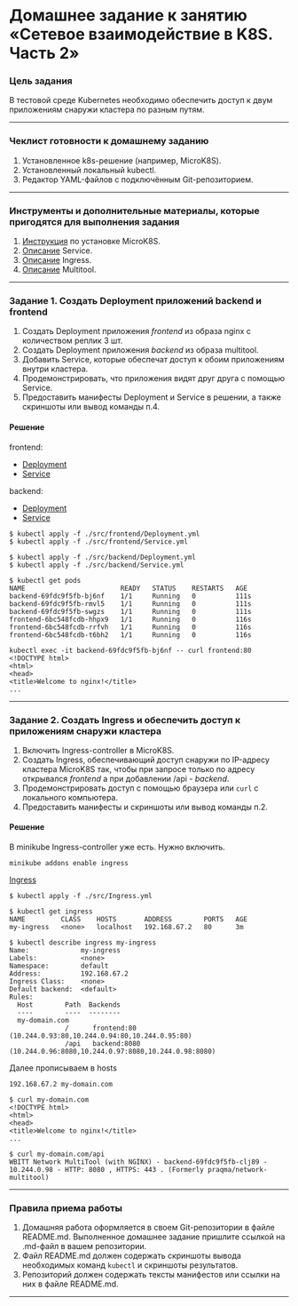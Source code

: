 # Домашнее задание к занятию «Сетевое взаимодействие в K8S. Часть 2»

### Цель задания

В тестовой среде Kubernetes необходимо обеспечить доступ к двум приложениям снаружи кластера по разным путям.

------

### Чеклист готовности к домашнему заданию

1. Установленное k8s-решение (например, MicroK8S).
2. Установленный локальный kubectl.
3. Редактор YAML-файлов с подключённым Git-репозиторием.

------

### Инструменты и дополнительные материалы, которые пригодятся для выполнения задания

1. [Инструкция](https://microk8s.io/docs/getting-started) по установке MicroK8S.
2. [Описание](https://kubernetes.io/docs/concepts/services-networking/service/) Service.
3. [Описание](https://kubernetes.io/docs/concepts/services-networking/ingress/) Ingress.
4. [Описание](https://github.com/wbitt/Network-MultiTool) Multitool.

------

### Задание 1. Создать Deployment приложений backend и frontend

1. Создать Deployment приложения _frontend_ из образа nginx с количеством реплик 3 шт.
2. Создать Deployment приложения _backend_ из образа multitool. 
3. Добавить Service, которые обеспечат доступ к обоим приложениям внутри кластера. 
4. Продемонстрировать, что приложения видят друг друга с помощью Service.
5. Предоставить манифесты Deployment и Service в решении, а также скриншоты или вывод команды п.4.

#### Решение

frontend:
- [Deployment](src/frontend/Deployment.yml)
- [Service](src/frontend/Service.yml)

backend:
- [Deployment](src/backend/Deployment.yml)
- [Service](src/backend/Service.yml)

```
$ kubectl apply -f ./src/frontend/Deployment.yml
$ kubectl apply -f ./src/frontend/Service.yml

$ kubectl apply -f ./src/backend/Deployment.yml
$ kubectl apply -f ./src/backend/Service.yml

$ kubectl get pods
NAME                        READY   STATUS    RESTARTS   AGE
backend-69fdc9f5fb-bj6nf    1/1     Running   0          111s
backend-69fdc9f5fb-rmvl5    1/1     Running   0          111s
backend-69fdc9f5fb-swgzs    1/1     Running   0          111s
frontend-6bc548fcdb-hhpx9   1/1     Running   0          116s
frontend-6bc548fcdb-rrfvh   1/1     Running   0          116s
frontend-6bc548fcdb-t6bh2   1/1     Running   0          116s

kubectl exec -it backend-69fdc9f5fb-bj6nf -- curl frontend:80
<!DOCTYPE html>
<html>
<head>
<title>Welcome to nginx!</title>
...
```
------

### Задание 2. Создать Ingress и обеспечить доступ к приложениям снаружи кластера

1. Включить Ingress-controller в MicroK8S.
2. Создать Ingress, обеспечивающий доступ снаружи по IP-адресу кластера MicroK8S так, чтобы при запросе только по адресу открывался _frontend_ а при добавлении /api - _backend_.
3. Продемонстрировать доступ с помощью браузера или `curl` с локального компьютера.
4. Предоставить манифесты и скриншоты или вывод команды п.2.

#### Решение
В minikube Ingress-controller уже есть. Нужно включить.
```
minikube addons enable ingress
```

[Ingress](src/Ingress.yml)

```
$ kubectl apply -f ./src/Ingress.yml

$ kubectl get ingress
NAME         CLASS    HOSTS       ADDRESS        PORTS   AGE
my-ingress   <none>   localhost   192.168.67.2   80      3m

$ kubectl describe ingress my-ingress
Name:             my-ingress
Labels:           <none>
Namespace:        default
Address:          192.168.67.2
Ingress Class:    <none>
Default backend:  <default>
Rules:
  Host        Path  Backends
  ----        ----  --------
  my-domain.com   
              /      frontend:80 (10.244.0.93:80,10.244.0.94:80,10.244.0.95:80)
              /api   backend:8080 (10.244.0.96:8080,10.244.0.97:8080,10.244.0.98:8080)

```

Далее прописываем в hosts
```
192.168.67.2 my-domain.com
```

```
$ curl my-domain.com
<!DOCTYPE html>
<html>
<head>
<title>Welcome to nginx!</title>
...

$ curl my-domain.com/api
WBITT Network MultiTool (with NGINX) - backend-69fdc9f5fb-clj89 - 10.244.0.98 - HTTP: 8080 , HTTPS: 443 . (Formerly praqma/network-multitool)
```

------

### Правила приема работы

1. Домашняя работа оформляется в своем Git-репозитории в файле README.md. Выполненное домашнее задание пришлите ссылкой на .md-файл в вашем репозитории.
2. Файл README.md должен содержать скриншоты вывода необходимых команд `kubectl` и скриншоты результатов.
3. Репозиторий должен содержать тексты манифестов или ссылки на них в файле README.md.

------
